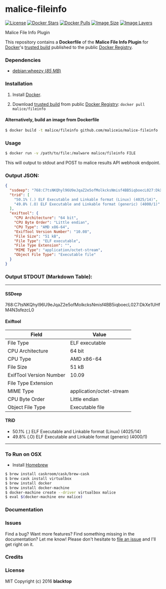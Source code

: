 # malice-fileinfo

[![License](http://img.shields.io/:license-mit-blue.svg)](http://doge.mit-license.org)
[![Docker Stars](https://img.shields.io/docker/stars/malice/fileinfo.svg)][hub]
[![Docker Pulls](https://img.shields.io/docker/pulls/malice/fileinfo.svg)][hub]
[![Image Size](https://img.shields.io/imagelayers/image-size/malice/fileinfo/latest.svg)](https://imagelayers.io/?images=malice/fileinfo:latest)
[![Image Layers](https://img.shields.io/imagelayers/layers/malice/fileinfo/latest.svg)](https://imagelayers.io/?images=malice/fileinfo:latest)

Malice File Info Plugin

This repository contains a **Dockerfile** of the **Malice File Info Plugin** for [Docker](https://www.docker.io/)'s [trusted build](https://index.docker.io/u/malice/fileinfo/) published to the public [Docker Registry](https://index.docker.io/).

### Dependencies

* [debian:wheezy (*85 MB*)](https://index.docker.io/_/debian/)

### Installation

1. Install [Docker](https://www.docker.io/).

2. Download [trusted build](https://index.docker.io/u/malice/fileinfo/) from public [Docker Registry](https://index.docker.io/): `docker pull malice/fileinfo`

#### Alternatively, build an image from Dockerfile
```bash
$ docker build -t malice/fileinfo github.com/maliceio/malice-fileinfo
```
### Usage
```bash
$ docker run -v /path/to/file:/malware malice/fileinfo FILE
```
This will output to stdout and POST to malice results API webhook endpoint.

### Output JSON:
```json
{
  "ssdeep": "768:C7tsNKQhyl96U9eJqaZ2e5ofMolkcksNmisf4BB5iqboecL027:DkXe1UHfM4N3sfezcL0",
  "trid": [
    "50.1% (.) ELF Executable and Linkable format (Linux) (4025/14)",
    "49.8% (.O) ELF Executable and Linkable format (generic) (4000/1)"
  ],
  "exiftool": {
    "CPU Architecture": "64 bit",
    "CPU Byte Order": "Little endian",
    "CPU Type": "AMD x86-64",
    "ExifTool Version Number": "10.08",
    "File Size": "51 kB",
    "File Type": "ELF executable",
    "File Type Extension": "",
    "MIME Type": "application/octet-stream",
    "Object File Type": "Executable file"
  }
}
```
### Output STDOUT (Markdown Table):
---
#### SSDeep
768:C7tsNKQhyl96U9eJqaZ2e5ofMolkcksNmisf4BB5iqboecL027:DkXe1UHfM4N3sfezcL0
#### Exiftool
| Field                   | Value                    |
| ----------------------- | ------------------------ |
| File Type               | ELF executable           |
| CPU Architecture        | 64 bit                   |
| CPU Type                | AMD x86-64               |
| File Size               | 51 kB                    |
| ExifTool Version Number | 10.09                    |
| File Type Extension     |                          |
| MIME Type               | application/octet-stream |
| CPU Byte Order          | Little endian            |
| Object File Type        | Executable file          |
#### TRiD
 -  50.1% (.) ELF Executable and Linkable format (Linux) (4025/14)
 -  49.8% (.O) ELF Executable and Linkable format (generic) (4000/1)
---
### To Run on OSX
 - Install [Homebrew](http://brew.sh)

```bash
$ brew install caskroom/cask/brew-cask
$ brew cask install virtualbox
$ brew install docker
$ brew install docker-machine
$ docker-machine create --driver virtualbox malice
$ eval $(docker-machine env malice)
```

### Documentation

### Issues

Find a bug? Want more features? Find something missing in the documentation? Let me know! Please don't hesitate to [file an issue](https://github.com/maliceio/malice-fileinfo/issues/new) and I'll get right on it.

### Credits

### License
MIT Copyright (c) 2016 **blacktop**

[hub]: https://hub.docker.com/r/malice/fileinfo/
